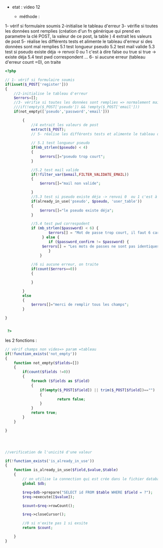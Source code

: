 * etat : video 12
 
   * méthode : 
   
1- vérif si formulaire soumis
2-initialise le tableau d'erreur
3- vérifie si toutes les données sont remplies (création d'un fn générique qui prend en parametre la clé POST, la valeur de ce post, la table )
4 extrait les valeurs de post
5- réalise les différents tests et alimente le tableau d'erreur si des données sont mal remplies
	5.1 test longueur pseudo
	5.2 test mail valide 
	5.3 test si pseudo existe déja -> renvoi 0  ou 1 c'est à dire false ou true si true -> existe déja
	5.4 test pwd correspondent
	...
6- si aucune erreur (tableau d'erreur count =0), on traite

```php
<?php 

// 1- vérif si formulaire soumis
if(isset($_POST['register']))
{
	//2-initialise le tableau d'erreur
	$errors=[];
	//3- vérifie si toutes les données sont remplies => normalement mais on remplace par une fonction créé dans le fichier functions.php
	///if(!empty($_POST['pseudo']) && !empty($_POST['email']))
	if(not_empty(['pseudo','password','email']))

		{
			//4 extrait les valeurs de post
			extract($_POST);	
			// 5- réalise les différents tests et alimente le tableau d'erreur si des données sont mal remplies
		
			// 5.1 test longueur pseudo
			if(mb_strlen($pseudo) < 4)
			{
				$errors[]="pseudo trop court";
			}

			//5.2 test mail valide 
			if(!filter_var($email,FILTER_VALIDATE_EMAIL))
			{
				$errors[]="mail non valide";

			}
			//5.3 test si pseudo existe déja -> renvoi 0  ou 1 c'est à dire false ou true si true -> existe déja
			if(already_in_use('pseudo', $pseudo, 'user_table'))
			{
				$errors[]="le pseudo existe déja";
			}

			//5.4 test pwd correspodent
			if (mb_strlen($password) < 6) {
            		$errors[] = "Mot de passe trop court, il faut 6 caractères minimum";
       			 } else {
		            if ($password_confirm != $password) {
               	 $errors[] = "Les mots de passes ne sont pas identiques...";
            		}
		        }
			
			//6 si aucune erreur, on traite
			if(count($errors==0))
			{

			}

		}
		else
		{
			$errors[]="merci de remplir tous les champs";
		}

}


 ?>
```

les 2 fonctions :


```php
// vérif champs non vides=> param =tableau
if(!function_exists('not_empty'))
{
	function not_empty($fields=[])
	{
		if(count($fields !=0))
		{
			foreach ($fields as $field) 
			{
				if(empty($_POST[$field]) || trim($_POST[$field])=="")
				{
						return false;
				}	
			}
			return true;
		}
	}

}




//verification de l'unicité d'une valeur

if(!function_exists('is_already_in_use'))
{
	function is_already_in_use($field,$value,$table)
	{
		// on utilise la connection qui est crée dans le fichier database qui lui est inclue dans register.php
		global $db;

		$req=$db->prepare("SELECT id FROM $table WHERE $field = ?");
		$req->execute([$value]);

		$count=$req->rowCount();

		$req->closeCursor();

		//0 si n'exite pas 1 si exsite
		return $count;

	}	
}
```


